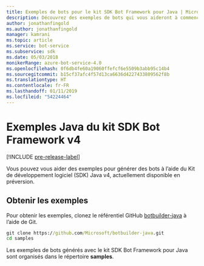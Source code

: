 ```yaml
---
title: Exemples de bots pour le kit SDK Bot Framework pour Java | Microsoft Docs
description: Découvrez des exemples de bots qui vous aideront à commencer à développer vos bots à l’aide du kit SDK Bot Framework pour Java.
author: jonathanfingold
ms.author: jonathanfingold
manager: kamrani
ms.topic: article
ms.service: bot-service
ms.subservice: sdk
ms.date: 05/03/2018
monikerRange: azure-bot-service-4.0
ms.openlocfilehash: 0f6db4fe60a19060ffefcf6e5509b3abb95c14b4
ms.sourcegitcommit: b15cf37afc4f57d13ca6636d4227433809562f8b
ms.translationtype: HT
ms.contentlocale: fr-FR
ms.lasthandoff: 01/11/2019
ms.locfileid: "54224464"
---
```

# <a name="bot-framework-sdk-v4-java-samples"></a>Exemples Java du kit SDK Bot Framework v4
[!INCLUDE [pre-release-label](../includes/pre-release-label.md)]

Vous pouvez vous aider des exemples pour générer des bots à l’aide du Kit de développement logiciel (SDK) Java v4, actuellement disponible en préversion.

## <a name="get-the-samples"></a>Obtenir les exemples
Pour obtenir les exemples, clonez le référentiel GitHub [botbuilder-java](https://github.com/Microsoft/botbuilder-java) à l’aide de Git.

```cmd
git clone https://github.com/Microsoft/botbuilder-java.git
cd samples
```
Les exemples de bots générés avec le kit SDK Bot Framework pour Java sont organisés dans le répertoire **samples**.
